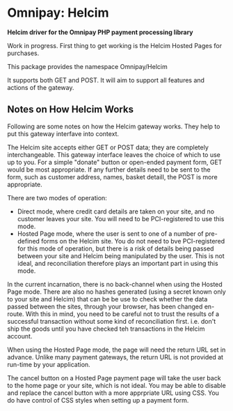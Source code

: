 # Omnipay: Helcim

**Helcim driver for the Omnipay PHP payment processing library**

Work in progress. First thing to get working is the Helcim Hosted Pages for purchases.

This package provides the namespace Omnipay/Helcim

It supports both GET and POST. It will aim to support all features and actions of the gateway.

## Notes on How Helcim Works

Following are some notes on how the Helcim gateway works. They help to put this gateway interfave into context.

The Helcim site accepts either GET or POST data; they are completely interchangeable.
This gateway interface leaves the choice of which to use up to you. For a simple "donate" button or
open-ended payment form, GET would be most appropriate. If any further details need to be sent to
the form, such as customer address, names, basket detaill, the POST is more appropriate.

There are two modes of operation:

* Direct mode, where credit card details are taken on your site, and no customer leaves your site.
  You will need to be PCI-registered to use this mode.
* Hosted Page mode, where the user is sent to one of a number of pre-defined forms on the Helcim site.
  You do not need to bve PCI-registered for this mode of operation, but there is a risk of details
  being passed between your site and Helcim being manipulated by the user.
  This is not ideal, and reconciliation therefore plays an important part in using this mode.

In the current incarnation, there is no back-channel when using the Hosted Page mode. There are also
no hashes generated (using a secret known only to your site and Helcim) that can be be use to check
whether the data passed between the sites, through your browser, has been changed en-route.
With this in mind, you need to be careful not to trust the results of a successful transaction without
some kind of reconciliation first. i.e. don't ship the goods until you have checked teh transactions
in the Helcim account.

When using the Hosted Page mode, the page will need the return URL set in advance. 
Unlike many payment gateways, the return URL is not provided at run-time by your application.

The cancel button on a Hosted Page payment page will take the user back to the home page or your site,
which is not ideal. You may be able to disable and replace the cancel button with a more apprpriate
URL using CSS. You do have control of CSS styles when setting up a payment form.
